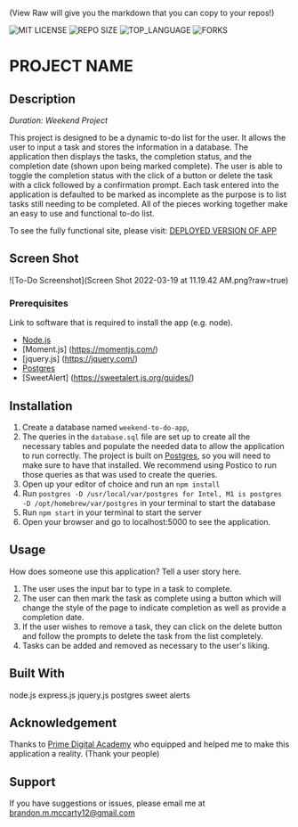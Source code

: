 (View Raw will give you the markdown that you can copy to your repos!)


![MIT LICENSE](https://img.shields.io/github/license/scottbromander/the_marketplace.svg?style=flat-square)
![REPO SIZE](https://img.shields.io/github/repo-size/scottbromander/the_marketplace.svg?style=flat-square)
![TOP_LANGUAGE](https://img.shields.io/github/languages/top/scottbromander/the_marketplace.svg?style=flat-square)
![FORKS](https://img.shields.io/github/forks/scottbromander/the_marketplace.svg?style=social)

# PROJECT NAME

## Description

_Duration: Weekend Project_

This project is designed to be a dynamic to-do list for the user. It allows the user to input a task and stores the information in a database. The application then displays the tasks, the completion status, and the completion date (shown upon being marked complete). The user is able to toggle the completion status with the click of a button or delete the task with a click followed by a confirmation prompt. Each task entered into the application is defaulted to be marked as incomplete as the purpose is to list tasks still needing to be completed. All of the pieces working together make an easy to use and functional to-do list.


To see the fully functional site, please visit: [DEPLOYED VERSION OF APP](www.heroku.com)

## Screen Shot

![To-Do Screenshot](Screen Shot 2022-03-19 at 11.19.42 AM.png?raw=true)

### Prerequisites

Link to software that is required to install the app (e.g. node).

- [Node.js](https://nodejs.org/en/)
- [Moment.js] (https://momentjs.com/)
- [jquery.js] (https://jquery.com/)
- [Postgres](https://www.postgresql.org/download/)
- [SweetAlert] (https://sweetalert.js.org/guides/)

## Installation

1. Create a database named `weekend-to-do-app`,
2. The queries in the `database.sql` file are set up to create all the necessary tables and populate the needed data to allow the application to run correctly. The project is built on [Postgres](https://www.postgresql.org/download/), so you will need to make sure to have that installed. We recommend using Postico to run those queries as that was used to create the queries.
3. Open up your editor of choice and run an `npm install`
4. Run `postgres -D /usr/local/var/postgres for Intel, M1 is postgres -D /opt/homebrew/var/postgres` in your terminal
to start the database
5. Run `npm start` in your terminal to start the server
6. Open your browser and go to localhost:5000 to see the application.

## Usage
How does someone use this application? Tell a user story here.

1. The user uses the input bar to type in a task to complete.
2. The user can then mark the task as complete using a button which will change the style of the page to indicate completion as well as provide a completion date.
3. If the user wishes to remove a task, they can click on the delete button and follow the prompts to delete the task from the list completely.
4. Tasks can be added and removed as necessary to the user's liking.


## Built With

node.js
express.js
jquery.js
postgres
sweet alerts



## Acknowledgement
Thanks to [Prime Digital Academy](www.primeacademy.io) who equipped and helped me to make this application a reality. (Thank your people)

## Support
If you have suggestions or issues, please email me at [brandon.m.mccarty12@gmail.com](www.google.com)